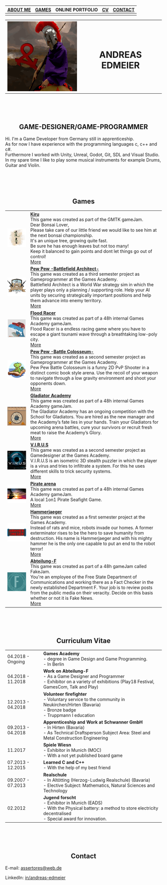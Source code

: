 

| [ABOUT ME](https://assertores.github.io/#game-designergame-programmer) | [GAMES](https://assertores.github.io/#games) | ONLINE PORTFOLIO | [CV](https://assertores.github.io/#curriculum-vitae) | [CONTACT](https://assertores.github.io/#contact) |
| ----- | ----- | ----- | ----- | ----- |
| | | | | |

<table>
  <tr>
    <th><img src="res/Assertores_256.png" alt="LOGO"></th>
    <th><h1>ANDREAS EDMEIER</h1></th>
  </tr>
</table>

<br>
<br>
<br>

## <center>GAME-DESIGNER/GAME-PROGRAMMER</center>

Hi. I'm a Game Developer from Germany still in apprenticeship.<br>
As for now I have experience with the programming languages c, c++ and c#.<br>
Furthermore I worked with Unity, Unreal, Godot, Git, SDL and Visual Studio.<br>
In my spare time I like to play some musical instruments for example Drums, Guitar and Violin.<br>

<br>
<br>
<br>

## <center>Games</center>

| | |
| ----- | ----- |
| [![LOGO](res/LOGO_Kiru.png)](http://www.assertores.me/Kiru) | [**Kiru**](http://www.assertores.me/Kiru)<br>This game was created as part of the GMTK gameJam.<br>Dear Bonsai Lover,<br>Please take care of our little friend we would like to see him at the next bonsai championship.<br>It's an unique tree, growing quite fast.<br>Be sure he has enough leaves but not too many!<br>Keep it balanced to gain points and dont let things go out of control!<br>[More](http://www.assertores.me/PewPewBattlefieldArchitect) |
| [![LOGO](res/LOGO_BattlefieldArchitect.png)](http://www.assertores.me/PewPewBattlefieldArchitect) | [**Pew Pew -Battlefield Architect-**](http://www.assertores.me/PewPewBattlefieldArchitect)<br>This game was created as a third semester project as Gameprogrammer at the Games Academy.<br>Battlefield Architect is a World War strategy sim in which the player plays only a planning / supporting role. Help your AI units by securing strategically important positions and help them advance into enemy territory.<br>[More](http://www.assertores.me/PewPewBattlefieldArchitect) |
| [![LOGO](res/LOGO_FloodRacer.png)](http://www.assertores.me/FloodRacer) | [**Flood Racer**](http://www.assertores.me/FloodRacer)<br>This game was created as part of a 48h internal Games Academy gameJam.<br>Flood Racer is a endless racing game where you have to escape a giant tsunami wave through a breathtaking low-poly city.<br>[More](http://www.assertores.me/FloodRacer) |
| [![LOGO](res/LOGO_Toastboat.png)](http://www.assertores.me/PewPewBattleColosseum) | [**Pew Pew -Battle Colosseum-**](http://www.assertores.me/PewPewBattleColosseum)<br>This game was created as a second semester project as Gameprogrammer at the Games Academy.<br>Pew Pew Battle Colosseum is a funny 2D PvP Shooter in a distinct comic book style arena. Use the recoil of your weapon to navigate through a low gravity environment and shoot your opponents down.<br>[More](http://www.assertores.me/PewPewBattleColosseum) |
| [![LOGO](res/LOGO_GladiatorAcademy.png)](http://www.assertores.me/PewPewBattleColosseum) | [**Gladiator Academy**](http://www.assertores.me/PewPewBattleColosseum)<br>This game was created as part of a 48h internal Games Academy gameJam.<br>The Gladiator Academy has an ongoing competition with the School for Gladiators. You are hired as the new manager and the Academy’s fate lies in your hands. Train your Gladiators for upcoming arena battles, cure your survivors or recruit fresh meat to raise the Academy’s Glory.<br>[More](http://www.assertores.me/GladiatorAcademy) |
| [![LOGO](res/LOGO_VIRUS.png)](http://www.assertores.me/GladiatorAcademy) | [**V.I.R.U.S**](http://www.assertores.me/GladiatorAcademy)<br>This game was created as a second semester project as Gamedesigner at the Games Academy.<br>V.I.R.U.S is an isometric 3D stealth puzzler in which the player is a virus and tries to infiltrate a system. For this he uses different skills to trick security systems.<br>[More](http://www.assertores.me/VIRUS) |
| [![LOGO](res/LOGO_PirateArena.png)](http://www.assertores.me/PirateArena) | [**Pirate arena**](http://www.assertores.me/PirateArena)<br>This game was created as part of a 48h internal Games Academy gameJam.<br>A local 1on1 Pirate Seafight Game.<br>[More](http://www.assertores.me/PirateArena) |
| [![LOGO](res/LOGO_HammerJaeger.png)](http://www.assertores.me/HammerJaeger) | [**Hammerjaeger**](http://www.assertores.me/HammerJaeger)<br>This game was created as a first semester project at the Games Academy.<br>Instead of rats and mice, robots invade our homes. A former exterminator rises to be the hero to save humanity from destruction. His name is Hammerjaeger and with his mighty hammer he is the only one capable to put an end to the robot terror!<br>[More](http://www.assertores.me/HammerJaeger) |
| [![LOGO](res/Abteilung_F.jpg)](http://www.assertores.me/AbteilungF) | [**Abteilung-F**](http://www.assertores.me/AbteilungF)<br>This game was created as part of a 48h gameJam called FakeJam.<br>You're an employee of the Free State Department of Communications and working there as a Fact Checker in the newly established Department F. Your job is to review posts from the public media on their veracity. Decide on this basis whether or not it is Fake News.<br>[More](http://www.assertores.me/AbteilungF) |

<br>
<br>
<br>

## <center>Curriculum Vitae</center>

| | |
| ----- | ----- |
| 04.2018 - Ongoing | **Games Academy**<br> - degree in Game Design and Game Programming.<br> - In Berlin |
| 04.2018 - 11.2018 | **Work on Abteilung-F**<br> - As a Game Designer and Programmer<br> - Exhibitor on a variety of exhibitions (Play18 Festival, GamesCom, Talk and Play) |
| 12.2013 - 04.2018 | **Volunteer firefighter**<br> - Voluntary service to the community in Neukirchen/Hirten (Bavaria)<br> - Bronze badge<br> - Truppmann I education |
| 09.2013 - 04.2018 | **Apprenticeship and Work at Schwanner GmbH**<br> - In Hirten (Bavaria)<br> - As Technical Draftsperson Subject Area: Steel and Metal Construction Engineering |
| 11.2017 | **Spiele Wiesn**<br> - Exhibitor in Munich (MOC)<br> - With a not yet published board game |
| 07.2013 - 12.2015 | **Learned C and C++**<br> - With the help of my best friend |
| 09.2007 - 07.2013 | **Realschule**<br> - In Altötting (Herzog-Ludwig Realschule) (Bavaria)<br> - Elective Subject: Mathematics, Natural Sciences and Technology |
| 02.2012 | **Jugend forscht**<br> - Exhibitor in Munich (EADS)<br> - With the Physical battery: a method to store electricity decentralised<br> - Special award for innovation. |

<br>
<br>
<br>

## <center>Contact</center>

E-mail: [assertores@web.de](assertores@web.de)

LinkedIn: [in/andreas-edmeier](http://www.linkedin.com/in/andreas-edmeier)